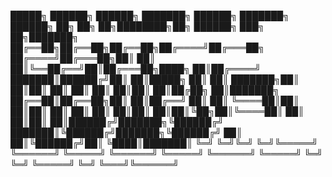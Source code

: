 
 █████╗ ██████╗ ██████╗ ███████╗ ██████╗     ███████╗ ██████╗ ██╗     ██╗   ██╗████████╗██╗ ██████╗ ███╗   ██╗███████╗
██╔══██╗██╔══██╗██╔══██╗██╔════╝██╔═══██╗    ██╔════╝██╔═══██╗██║     ██║   ██║╚══██╔══╝██║██╔═══██╗████╗  ██║██╔════╝
███████║██████╔╝██║  ██║█████╗  ██║   ██║    ███████╗██║   ██║██║     ██║   ██║   ██║   ██║██║   ██║██╔██╗ ██║███████╗
██╔══██║██╔══██╗██║  ██║██╔══╝  ██║   ██║    ╚════██║██║   ██║██║     ██║   ██║   ██║   ██║██║   ██║██║╚██╗██║╚════██║
██║  ██║██║  ██║██████╔╝███████╗╚██████╔╝    ███████║╚██████╔╝███████╗╚██████╔╝   ██║   ██║╚██████╔╝██║ ╚████║███████║
╚═╝  ╚═╝╚═╝  ╚═╝╚═════╝ ╚══════╝ ╚═════╝     ╚══════╝ ╚═════╝ ╚══════╝ ╚═════╝    ╚═╝   ╚═╝ ╚═════╝ ╚═╝  ╚═══╝╚══════╝

